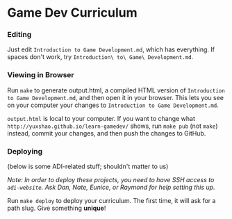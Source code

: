 Game Dev Curriculum
=======================
### Editing
Just edit `Introduction to Game Development.md`, which has everything. If spaces don't work, try `Introduction\ to\ Game\ Development.md`.

### Viewing in Browser
Run `make` to generate output.html, a compiled HTML version of `Introduction to Game Development.md`, and then open it in your browser. This lets you see on your computer your changes to `Introduction to Game Development.md`.

`output.html` is local to your computer. If you want to change what `http://yuxshao.github.io/learn-gamedev/` shows, run `make pub` (not `make`) instead, commit your changes, and then push the changes to GitHub.

### Deploying
(below is some ADI-related stuff; shouldn't matter to us)

_Note: In order to deploy these projects, you need to have SSH access to `adi-website`.  Ask Dan, Nate, Eunice, or Raymond for help setting this up._

Run `make deploy` to deploy your curriculum.  The first time, it will ask for a path slug.  Give something **unique**!
